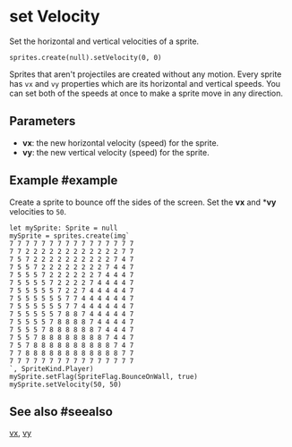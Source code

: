 # set Velocity

Set the horizontal and vertical velocities of a sprite.

```sig
sprites.create(null).setVelocity(0, 0)
```

Sprites that aren't projectiles are created without any motion. Every sprite has `vx` and `vy` properties which are its horizontal and vertical speeds.
You can set both of the speeds at once to make a sprite move in any direction.

## Parameters

* **vx**: the new horizontal velocity (speed) for the sprite.
* **vy**: the new vertical velocity (speed) for the sprite.

## Example #example

Create a sprite to bounce off the sides of the screen. Set the **vx** and ***vy**
velocities to `50`.

```blocks
let mySprite: Sprite = null
mySprite = sprites.create(img`
7 7 7 7 7 7 7 7 7 7 7 7 7 7 7 7 
7 7 2 2 2 2 2 2 2 2 2 2 2 2 7 7 
7 5 7 2 2 2 2 2 2 2 2 2 2 7 4 7 
7 5 5 7 2 2 2 2 2 2 2 2 7 4 4 7 
7 5 5 5 7 2 2 2 2 2 2 7 4 4 4 7 
7 5 5 5 5 7 2 2 2 2 7 4 4 4 4 7 
7 5 5 5 5 5 7 2 2 7 4 4 4 4 4 7 
7 5 5 5 5 5 5 7 7 4 4 4 4 4 4 7 
7 5 5 5 5 5 5 7 7 4 4 4 4 4 4 7 
7 5 5 5 5 5 7 8 8 7 4 4 4 4 4 7 
7 5 5 5 5 7 8 8 8 8 7 4 4 4 4 7 
7 5 5 5 7 8 8 8 8 8 8 7 4 4 4 7 
7 5 5 7 8 8 8 8 8 8 8 8 7 4 4 7 
7 5 7 8 8 8 8 8 8 8 8 8 8 7 4 7 
7 7 8 8 8 8 8 8 8 8 8 8 8 8 7 7 
7 7 7 7 7 7 7 7 7 7 7 7 7 7 7 7 
`, SpriteKind.Player)
mySprite.setFlag(SpriteFlag.BounceOnWall, true)
mySprite.setVelocity(50, 50)
```

## See also #seealso

[vx](/reference/sprites/sprite/vx),
[vy](/reference/sprites/sprite/vy)

